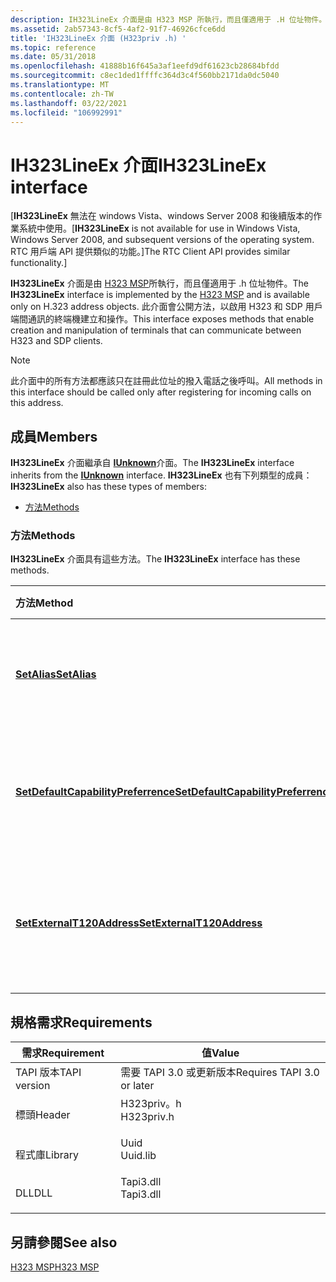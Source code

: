 ```yaml
---
description: IH323LineEx 介面是由 H323 MSP 所執行，而且僅適用于 .H 位址物件。 此介面會公開方法，以啟用 H323 和 SDP 用戶端間通訊的終端機建立和操作。
ms.assetid: 2ab57343-8cf5-4af2-91f7-46926cfce6dd
title: 'IH323LineEx 介面 (H323priv .h) '
ms.topic: reference
ms.date: 05/31/2018
ms.openlocfilehash: 41888b16f645a3af1eefd9df61623cb28684bfdd
ms.sourcegitcommit: c8ec1ded1ffffc364d3c4f560bb2171da0dc5040
ms.translationtype: MT
ms.contentlocale: zh-TW
ms.lasthandoff: 03/22/2021
ms.locfileid: "106992991"
---
```

# <a name="ih323lineex-interface"></a><span data-ttu-id="dff15-104">IH323LineEx 介面</span><span class="sxs-lookup"><span data-stu-id="dff15-104">IH323LineEx interface</span></span>

<span data-ttu-id="dff15-105">\[**IH323LineEx** 無法在 windows Vista、windows Server 2008 和後續版本的作業系統中使用。</span><span class="sxs-lookup"><span data-stu-id="dff15-105">\[**IH323LineEx** is not available for use in Windows Vista, Windows Server 2008, and subsequent versions of the operating system.</span></span> <span data-ttu-id="dff15-106">RTC 用戶端 API 提供類似的功能。\]</span><span class="sxs-lookup"><span data-stu-id="dff15-106">The RTC Client API provides similar functionality.\]</span></span>

<span data-ttu-id="dff15-107">**IH323LineEx** 介面是由 [H323 MSP](h323-msp.md)所執行，而且僅適用于 .h 位址物件。</span><span class="sxs-lookup"><span data-stu-id="dff15-107">The **IH323LineEx** interface is implemented by the [H323 MSP](h323-msp.md) and is available only on H.323 address objects.</span></span> <span data-ttu-id="dff15-108">此介面會公開方法，以啟用 H323 和 SDP 用戶端間通訊的終端機建立和操作。</span><span class="sxs-lookup"><span data-stu-id="dff15-108">This interface exposes methods that enable creation and manipulation of terminals that can communicate between H323 and SDP clients.</span></span>

> [!Note]  
> <span data-ttu-id="dff15-109">此介面中的所有方法都應該只在註冊此位址的撥入電話之後呼叫。</span><span class="sxs-lookup"><span data-stu-id="dff15-109">All methods in this interface should be called only after registering for incoming calls on this address.</span></span>

 

## <a name="members"></a><span data-ttu-id="dff15-110">成員</span><span class="sxs-lookup"><span data-stu-id="dff15-110">Members</span></span>

<span data-ttu-id="dff15-111">**IH323LineEx** 介面繼承自 [**IUnknown**](/windows/desktop/api/unknwn/nn-unknwn-iunknown)介面。</span><span class="sxs-lookup"><span data-stu-id="dff15-111">The **IH323LineEx** interface inherits from the [**IUnknown**](/windows/desktop/api/unknwn/nn-unknwn-iunknown) interface.</span></span> <span data-ttu-id="dff15-112">**IH323LineEx** 也有下列類型的成員：</span><span class="sxs-lookup"><span data-stu-id="dff15-112">**IH323LineEx** also has these types of members:</span></span>

-   [<span data-ttu-id="dff15-113">方法</span><span class="sxs-lookup"><span data-stu-id="dff15-113">Methods</span></span>](#methods)

### <a name="methods"></a><span data-ttu-id="dff15-114">方法</span><span class="sxs-lookup"><span data-stu-id="dff15-114">Methods</span></span>

<span data-ttu-id="dff15-115">**IH323LineEx** 介面具有這些方法。</span><span class="sxs-lookup"><span data-stu-id="dff15-115">The **IH323LineEx** interface has these methods.</span></span>



| <span data-ttu-id="dff15-116">方法</span><span class="sxs-lookup"><span data-stu-id="dff15-116">Method</span></span>                                                                                 | <span data-ttu-id="dff15-117">描述</span><span class="sxs-lookup"><span data-stu-id="dff15-117">Description</span></span>                                                              |
|:---------------------------------------------------------------------------------------|:-------------------------------------------------------------------------|
| [<span data-ttu-id="dff15-118">**SetAlias**</span><span class="sxs-lookup"><span data-stu-id="dff15-118">**SetAlias**</span></span>](ih323lineex-setalias.md)                                               | <span data-ttu-id="dff15-119">為位址設定預設的 H. 323 別名。</span><span class="sxs-lookup"><span data-stu-id="dff15-119">Configures a default H.323 alias for the address.</span></span><br/>             |
| [<span data-ttu-id="dff15-120">**SetDefaultCapabilityPreferrence**</span><span class="sxs-lookup"><span data-stu-id="dff15-120">**SetDefaultCapabilityPreferrence**</span></span>](ih323lineex-setdefaultcapabilitypreferrence.md) | <span data-ttu-id="dff15-121">設定預設功能的喜好設定加權。</span><span class="sxs-lookup"><span data-stu-id="dff15-121">Configures the preference weighting for default capabilities.</span></span><br/> |
| [<span data-ttu-id="dff15-122">**SetExternalT120Address**</span><span class="sxs-lookup"><span data-stu-id="dff15-122">**SetExternalT120Address**</span></span>](ih323lineex-setexternalt120address.md)                   | <span data-ttu-id="dff15-123">為數據交換設定外部的 T. 120 位址。</span><span class="sxs-lookup"><span data-stu-id="dff15-123">Configures an external T.120 address for data exchange.</span></span><br/>       |



 

## <a name="requirements"></a><span data-ttu-id="dff15-124">規格需求</span><span class="sxs-lookup"><span data-stu-id="dff15-124">Requirements</span></span>



| <span data-ttu-id="dff15-125">需求</span><span class="sxs-lookup"><span data-stu-id="dff15-125">Requirement</span></span> | <span data-ttu-id="dff15-126">值</span><span class="sxs-lookup"><span data-stu-id="dff15-126">Value</span></span> |
|-------------------------|---------------------------------------------------------------------------------------|
| <span data-ttu-id="dff15-127">TAPI 版本</span><span class="sxs-lookup"><span data-stu-id="dff15-127">TAPI version</span></span><br/> | <span data-ttu-id="dff15-128">需要 TAPI 3.0 或更新版本</span><span class="sxs-lookup"><span data-stu-id="dff15-128">Requires TAPI 3.0 or later</span></span><br/>                                                 |
| <span data-ttu-id="dff15-129">標頭</span><span class="sxs-lookup"><span data-stu-id="dff15-129">Header</span></span><br/>       | <dl> <span data-ttu-id="dff15-130"><dt>H323priv。h</dt></span><span class="sxs-lookup"><span data-stu-id="dff15-130"><dt>H323priv.h</dt></span></span> </dl> |
| <span data-ttu-id="dff15-131">程式庫</span><span class="sxs-lookup"><span data-stu-id="dff15-131">Library</span></span><br/>      | <dl> <span data-ttu-id="dff15-132"><dt>Uuid</dt></span><span class="sxs-lookup"><span data-stu-id="dff15-132"><dt>Uuid.lib</dt></span></span> </dl>   |
| <span data-ttu-id="dff15-133">DLL</span><span class="sxs-lookup"><span data-stu-id="dff15-133">DLL</span></span><br/>          | <dl> <span data-ttu-id="dff15-134"><dt>Tapi3.dll</dt></span><span class="sxs-lookup"><span data-stu-id="dff15-134"><dt>Tapi3.dll</dt></span></span> </dl>  |



## <a name="see-also"></a><span data-ttu-id="dff15-135">另請參閱</span><span class="sxs-lookup"><span data-stu-id="dff15-135">See also</span></span>

<dl> <dt>

[<span data-ttu-id="dff15-136">H323 MSP</span><span class="sxs-lookup"><span data-stu-id="dff15-136">H323 MSP</span></span>](h323-msp.md)
</dt> </dl>

 

